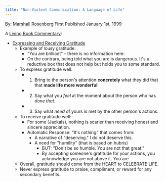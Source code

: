 ```yaml
---
title: "Non-Violent Communication: A Language of Life"
---
```

By: [Marshall Rosenberg ](https://www.goodreads.com/book/show/71730.Nonviolent_Communication)
First Published January 1st, 1999

A [Living Book Commentary](digital-garden/Book%20Commentaries/Book%20Commentaries.md): 

- [Expressing and Receiving Gratitude](https://www.youtube.com/watch?v=DskpPwkE_yw)
	- Example of lousy gratitude:
		- "You are brilliant" - there is no information here. 
		- On the contrary, being told what you are is dangerous. It's a reductive box that does not help but holds you to some standard. 
	- To express gratitude well:
		- 1. Bring to the person's attention **concretely** what they did that that **made life more wonderful** 
		- 2. Say what you *feel* at the moment about the person who has *done that*. 
		- 3. Say what *need* of yours is met by the other person's actions. 
	- To receive gratitude well:
		- For some (Jackals), nothing is scarier than receiving honest and sincere appreciation.
		- Automatic Response: "It's nothing" that comes from:
			- A narrative of "deserving." I do not deserve this. 
			- A need for "humility" (that is based on hubris)
				- BUT: "Don't be so humble. You are not that great." 
				- By accepting someone's gratitude for your actions, you acknowledge you are not above it. You are 
	- Overall, gratitude should come from the HEART to CELEBRATE LIFE. 
	- Never express gratitude to praise, compliment, or reward for any secondary benefits.
